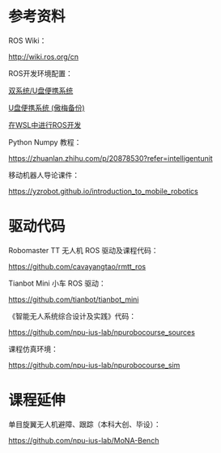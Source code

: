 # 参考资料

ROS Wiki：

http://wiki.ros.org/cn

ROS开发环境配置：

[双系统/U盘便携系统](UROS.md)

[U盘便携系统 (傲梅备份)](UbuntuROS.md)

[在WSL中进行ROS开发](在WSL中进行ROS开发.md)

Python Numpy 教程：

https://zhuanlan.zhihu.com/p/20878530?refer=intelligentunit

移动机器人导论课件：

https://yzrobot.github.io/introduction_to_mobile_robotics

# 驱动代码

Robomaster TT 无人机 ROS 驱动及课程代码：

https://github.com/cavayangtao/rmtt_ros


Tianbot Mini 小车 ROS 驱动：

https://github.com/tianbot/tianbot_mini

《智能无人系统综合设计及实践》代码：

https://github.com/npu-ius-lab/npurobocourse_sources

课程仿真环境：

https://github.com/npu-ius-lab/npurobocourse_sim

# 课程延伸

单目旋翼无人机避障、跟踪（本科大创、毕设）：

https://github.com/npu-ius-lab/MoNA-Bench



